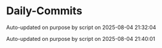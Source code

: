 # Daily-Commits

Auto-updated on purpose by script on 2025-08-04 21:32:04

Auto-updated on purpose by script on 2025-08-04 21:40:01
